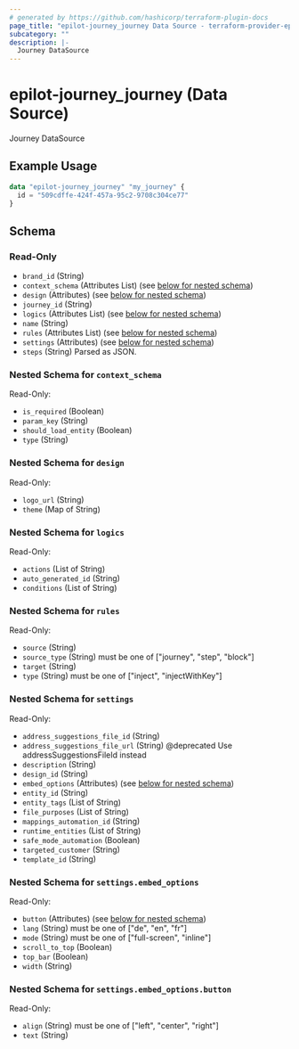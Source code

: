 ```yaml
---
# generated by https://github.com/hashicorp/terraform-plugin-docs
page_title: "epilot-journey_journey Data Source - terraform-provider-epilot-journey"
subcategory: ""
description: |-
  Journey DataSource
---
```


# epilot-journey_journey (Data Source)

Journey DataSource

## Example Usage

```terraform
data "epilot-journey_journey" "my_journey" {
  id = "509cdffe-424f-457a-95c2-9708c304ce77"
}
```

<!-- schema generated by tfplugindocs -->
## Schema

### Read-Only

- `brand_id` (String)
- `context_schema` (Attributes List) (see [below for nested schema](#nestedatt--context_schema))
- `design` (Attributes) (see [below for nested schema](#nestedatt--design))
- `journey_id` (String)
- `logics` (Attributes List) (see [below for nested schema](#nestedatt--logics))
- `name` (String)
- `rules` (Attributes List) (see [below for nested schema](#nestedatt--rules))
- `settings` (Attributes) (see [below for nested schema](#nestedatt--settings))
- `steps` (String) Parsed as JSON.

<a id="nestedatt--context_schema"></a>
### Nested Schema for `context_schema`

Read-Only:

- `is_required` (Boolean)
- `param_key` (String)
- `should_load_entity` (Boolean)
- `type` (String)


<a id="nestedatt--design"></a>
### Nested Schema for `design`

Read-Only:

- `logo_url` (String)
- `theme` (Map of String)


<a id="nestedatt--logics"></a>
### Nested Schema for `logics`

Read-Only:

- `actions` (List of String)
- `auto_generated_id` (String)
- `conditions` (List of String)


<a id="nestedatt--rules"></a>
### Nested Schema for `rules`

Read-Only:

- `source` (String)
- `source_type` (String) must be one of ["journey", "step", "block"]
- `target` (String)
- `type` (String) must be one of ["inject", "injectWithKey"]


<a id="nestedatt--settings"></a>
### Nested Schema for `settings`

Read-Only:

- `address_suggestions_file_id` (String)
- `address_suggestions_file_url` (String) @deprecated Use addressSuggestionsFileId instead
- `description` (String)
- `design_id` (String)
- `embed_options` (Attributes) (see [below for nested schema](#nestedatt--settings--embed_options))
- `entity_id` (String)
- `entity_tags` (List of String)
- `file_purposes` (List of String)
- `mappings_automation_id` (String)
- `runtime_entities` (List of String)
- `safe_mode_automation` (Boolean)
- `targeted_customer` (String)
- `template_id` (String)

<a id="nestedatt--settings--embed_options"></a>
### Nested Schema for `settings.embed_options`

Read-Only:

- `button` (Attributes) (see [below for nested schema](#nestedatt--settings--embed_options--button))
- `lang` (String) must be one of ["de", "en", "fr"]
- `mode` (String) must be one of ["full-screen", "inline"]
- `scroll_to_top` (Boolean)
- `top_bar` (Boolean)
- `width` (String)

<a id="nestedatt--settings--embed_options--button"></a>
### Nested Schema for `settings.embed_options.button`

Read-Only:

- `align` (String) must be one of ["left", "center", "right"]
- `text` (String)
